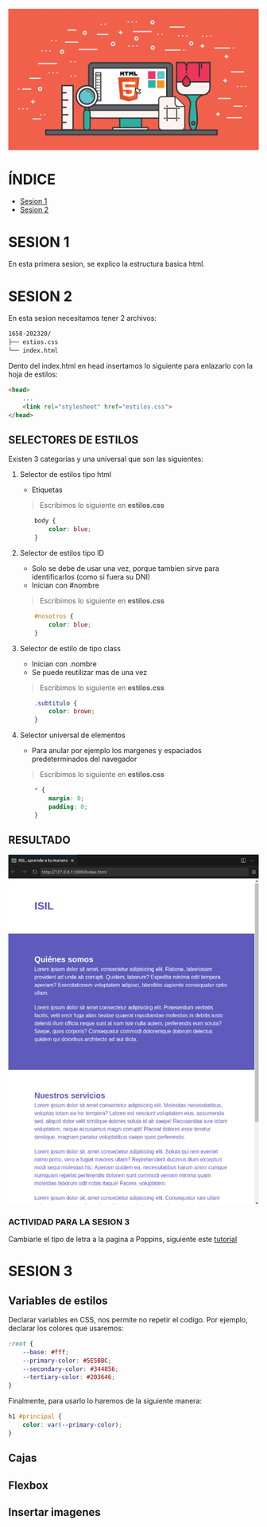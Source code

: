 ![banner](sources/banner.png)
# ÍNDICE
* [Sesion 1](#sesion1)
* [Sesion 2](#sesion2)

# <a name="sesion1"></a>SESION 1
En esta primera sesion, se explico la estructura basica html.


# <a name="sesion2"></a>SESION 2

En esta sesion necesitamos tener 2 archivos:

```bash
1658-202320/
├── estios.css
└── index.html
```
Dento del index.html en head insertamos lo siguiente para enlazarlo con la hoja de estilos:
```html
<head>
    ...
    <link rel="stylesheet" href="estilos.css">
</head>
```


## SELECTORES DE ESTILOS 
Existen 3 categorias y una universal que son las siguientes:
1. Selector de estilos tipo html
    - Etiquetas
    > Escribimos lo siguiente en **estilos.css**
    
    ```css
        body {
            color: blue;
        }
    ```

2. Selector de estilos tipo ID
    * Solo se debe de usar una vez, porque tambien sirve para identificarlos (como si fuera su DNI)
    * Inician con #nombre

    > Escribimos lo siguiente en **estilos.css**
    ```css
        #nosotros {
            color: blue;
        }
    ```

3. Selector de estilo de tipo class
    * Inician con .nombre
    * Se puede reutilizar mas de una vez

    > Escribimos lo siguiente en **estilos.css**
    ```css
        .subtitulo {
            color: brown;
        }
    ```

4. Selector universal de elementos
    * Para anular por ejemplo los margenes y espaciados predeterminados del navegador
    > Escribimos lo siguiente en **estilos.css**
    ```css
        * {
            margin: 0;
            padding: 0;
        }
    ```

## RESULTADO
![result/s2](sources/result-s2.png)

### ACTIVIDAD PARA LA SESION 3
Cambiarle el tipo de letra a la pagina a Poppins, siguiente este 
[tutorial](https://www.youtube.com/watch?v=O3gZbtB2tQo)

# <a name="sesion3"></a>SESION 3


## Variables de estilos
Declarar variables en CSS, nos permite no repetir el codigo.
Por ejemplo, declarar los colores que usaremos:

```css
:root {
    --base: #fff;
    --primary-color: #5E5BBC;
    --secondary-color: #344856;
    --tertiary-color: #203646;
}
```

Finalmente, para usarlo lo haremos de la siguiente manera:
```css
h1 #principal {
    color: var(--primary-color);
}
```

## Cajas

## Flexbox


## Insertar imagenes
